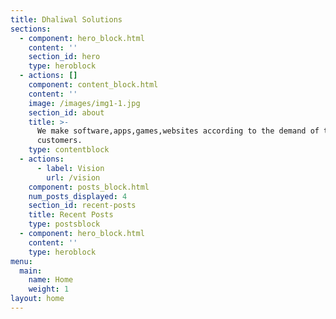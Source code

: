 ```yaml
---
title: Dhaliwal Solutions
sections:
  - component: hero_block.html
    content: ''
    section_id: hero
    type: heroblock
  - actions: []
    component: content_block.html
    content: ''
    image: /images/img1-1.jpg
    section_id: about
    title: >-
      We make software,apps,games,websites according to the demand of the
      customers.
    type: contentblock
  - actions:
      - label: Vision
        url: /vision
    component: posts_block.html
    num_posts_displayed: 4
    section_id: recent-posts
    title: Recent Posts
    type: postsblock
  - component: hero_block.html
    content: ''
    type: heroblock
menu:
  main:
    name: Home
    weight: 1
layout: home
---
```


